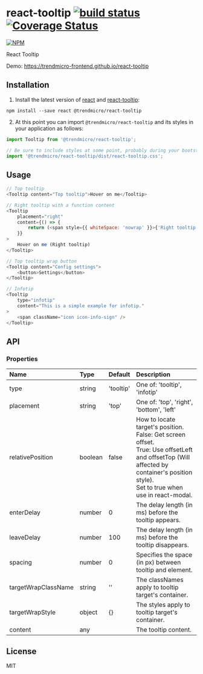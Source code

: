 # react-tooltip [![build status](https://travis-ci.org/trendmicro-frontend/react-tooltip.svg?branch=master)](https://travis-ci.org/trendmicro-frontend/react-tooltip) [![Coverage Status](https://coveralls.io/repos/github/trendmicro-frontend/react-tooltip/badge.svg?branch=master)](https://coveralls.io/github/trendmicro-frontend/react-tooltip?branch=master)

[![NPM](https://nodei.co/npm/@trendmicro/react-tooltip.png?downloads=true&stars=true)](https://nodei.co/npm/@trendmicro/react-tooltip/)

React Tooltip

Demo: https://trendmicro-frontend.github.io/react-tooltip

## Installation

1. Install the latest version of [react](https://github.com/facebook/react) and [react-tooltip](https://github.com/trendmicro-frontend/react-tooltip):

  ```
  npm install --save react @trendmicro/react-tooltip
  ```

2. At this point you can import `@trendmicro/react-tooltip` and its styles in your application as follows:

  ```js
  import Tooltip from '@trendmicro/react-tooltip';

  // Be sure to include styles at some point, probably during your bootstraping
  import '@trendmicro/react-tooltip/dist/react-tooltip.css';
  ```

## Usage

```js
// Top tooltip
<Tooltip content="Top tooltip">Hover on me</Tooltip>

// Right tooltip with a function content
<Tooltip
    placement="right"
    content={() => {
        return (<span style={{ whiteSpace: 'nowrap' }}>{'Right tooltip'}</span>);
    }}
>
    Hover on me (Right tooltip)
</Tooltip>

// Top tooltip wrap button
<Tooltip content="Config settings">
    <button>Settings</button>
</Tooltip>

// Infotip
<Tooltip
    type="infotip"
    content="This is a simple example for infotip."
>
    <span className="icon icon-info-sign" />
</Tooltip>
```

## API

### Properties

Name | Type | Default | Description 
:--- | :--- | :------ | :----------
type | string | 'tooltip' | One of: 'tooltip', 'infotip'
placement | string | 'top' | One of: 'top', 'right', 'bottom', 'left'
relativePosition | boolean | false | How to locate target's position. <br />False: Get screen offset. <br />True: Use offsetLeft and offsetTop (Will affected by container's position style). <br />Set to true when use in react-modal.
enterDelay | number | 0 | The delay length (in ms) before the tooltip appears.
leaveDelay | number | 100 | The delay length (in ms) before the tooltip disappears.
spacing | number | 0 | Specifies the space (in px) between tooltip and element.
targetWrapClassName | string | '' | The classNames apply to tooltip target's container.
targetWrapStyle | object | {} | The styles apply to tooltip target's container.
content | any | | The tooltip content.

## License

MIT
